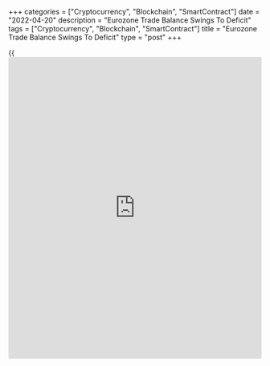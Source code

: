 +++
categories = ["Cryptocurrency", "Blockchain", "SmartContract"]
date = "2022-04-20"
description = "Eurozone Trade Balance Swings To Deficit"
tags = ["Cryptocurrency", "Blockchain", "SmartContract"]
title = "Eurozone Trade Balance Swings To Deficit"
type = "post"
+++

{{<iframe id="large-banner" src="https://www.bounty.group/#slide=16.0" width="100%" height="600" scrolling="no" style="border: 0px solid rgb(216, 221, 230); border-radius: 3px;">}}

The eurozone trade balance swung to deficit in February, as imports rose
faster than exports, data released by Eurostat showed on Wednesday.

The trade registered a deficit of EUR 7.6 billion in February versus a
surplus of EUR 23.6 billion in the same month last year.

On a yearly basis, exports rose an unadjusted 17.0 percent in February
and imports grew 38.8 percent.

On a month-on-month basis, exports grew by a seasonally adjusted 0.8
percent and imports gained 1.5 percent in February. The trade deficit
narrowed to EUR 9.4 billion from EUR 7.7 billion in January.

The EU trade deficit narrowed to a seasonally adjusted EUR 18.4 billion
in February from EUR 15.7 billion in January.

During the January to February period, the non-adjusted energy trade
deficit of the EU widened markedly to EUR 78.6 billion from EUR 29.7
billion a year ago.

For comments and feedback [contact](https://www.playgroundfx.com/contact/): editorial@rtt[news](https://www.letsplayfx.com/blog/forex-news-website/).com

[Economic News][1]

 **What parts of the world are seeing the best (and worst) economic
performances lately? Click[here][2] to check out our [Econ Scorecard][2]
and find out! See up-to-the-moment [ranking](https://www.playgroundfx.com/blog/crypto-exchange-ranking/)s for the best and worst
performers in [GDP][3], [unemployment rate][4], [inflation][5] and much
more.**

   1. www.rtt[news](https://www.letsplayfx.com/blog/forex-news-website/).com/Content/EconomicNews.aspx
   2. www.rtt[news](https://www.letsplayfx.com/blog/forex-news-website/).com/economic-scorecard/world-rank/PPI/highest-performance.aspx
   3. www.rtt[news](https://www.letsplayfx.com/blog/forex-news-website/).com/economic-scorecard/world-rank/GDP/highest-performance.aspx
   4. www.rtt[news](https://www.letsplayfx.com/blog/forex-news-website/).com/economic-scorecard/world-rank/unemployment-rate/lowest-performance.aspx
   5. www.rtt[news](https://www.letsplayfx.com/blog/forex-news-website/).com/economic-scorecard/world-rank/CPI/highest-performance.aspx